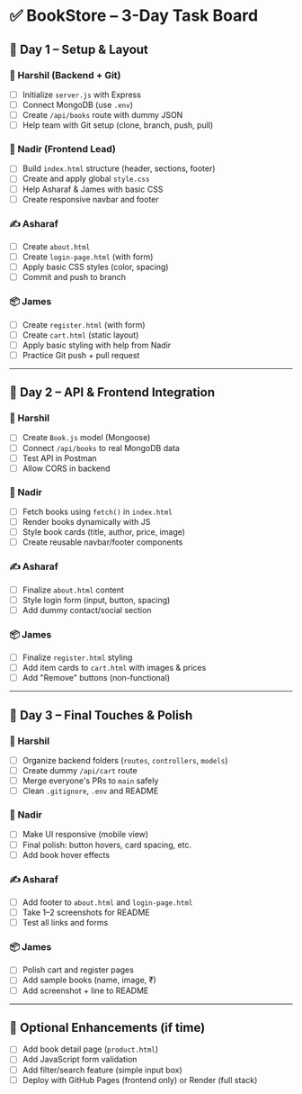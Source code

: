 
# ✅ BookStore – 3-Day Task Board

## 📆 Day 1 – Setup & Layout

### 🧠 Harshil (Backend + Git)
- [ ] Initialize `server.js` with Express
- [ ] Connect MongoDB (use `.env`)
- [ ] Create `/api/books` route with dummy JSON
- [ ] Help team with Git setup (clone, branch, push, pull)

### 🎨 Nadir (Frontend Lead)
- [ ] Build `index.html` structure (header, sections, footer)
- [ ] Create and apply global `style.css`
- [ ] Help Asharaf & James with basic CSS
- [ ] Create responsive navbar and footer

### ✍️ Asharaf
- [ ] Create `about.html`
- [ ] Create `login-page.html` (with form)
- [ ] Apply basic CSS styles (color, spacing)
- [ ] Commit and push to branch

### 📦 James
- [ ] Create `register.html` (with form)
- [ ] Create `cart.html` (static layout)
- [ ] Apply basic styling with help from Nadir
- [ ] Practice Git push + pull request

---

## 📆 Day 2 – API & Frontend Integration

### 🧠 Harshil
- [ ] Create `Book.js` model (Mongoose)
- [ ] Connect `/api/books` to real MongoDB data
- [ ] Test API in Postman
- [ ] Allow CORS in backend

### 🎨 Nadir
- [ ] Fetch books using `fetch()` in `index.html`
- [ ] Render books dynamically with JS
- [ ] Style book cards (title, author, price, image)
- [ ] Create reusable navbar/footer components

### ✍️ Asharaf
- [ ] Finalize `about.html` content
- [ ] Style login form (input, button, spacing)
- [ ] Add dummy contact/social section

### 📦 James
- [ ] Finalize `register.html` styling
- [ ] Add item cards to `cart.html` with images & prices
- [ ] Add "Remove" buttons (non-functional)

---

## 📆 Day 3 – Final Touches & Polish

### 🧠 Harshil
- [ ] Organize backend folders (`routes`, `controllers`, `models`)
- [ ] Create dummy `/api/cart` route
- [ ] Merge everyone's PRs to `main` safely
- [ ] Clean `.gitignore`, `.env` and README

### 🎨 Nadir
- [ ] Make UI responsive (mobile view)
- [ ] Final polish: button hovers, card spacing, etc.
- [ ] Add book hover effects

### ✍️ Asharaf
- [ ] Add footer to `about.html` and `login-page.html`
- [ ] Take 1–2 screenshots for README
- [ ] Test all links and forms

### 📦 James
- [ ] Polish cart and register pages
- [ ] Add sample books (name, image, ₹)
- [ ] Add screenshot + line to README

---

## 📁 Optional Enhancements (if time)
- [ ] Add book detail page (`product.html`)
- [ ] Add JavaScript form validation
- [ ] Add filter/search feature (simple input box)
- [ ] Deploy with GitHub Pages (frontend only) or Render (full stack)
